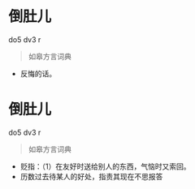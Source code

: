 # 倒肚儿
do5 dv3 r
> 如皋方言词典
- 反悔的话。

# 倒肚儿
do5 dv3 r
> 如皋方言词典
- 贬指：（1）在友好时送给别人的东西，气恼时又索回。
- 历数过去待某人的好处，指责其现在不思报答
